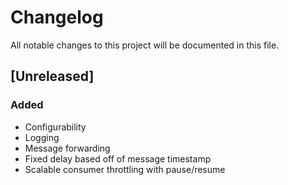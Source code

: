 # Changelog

All notable changes to this project will be documented in this file.

## [Unreleased]

### Added
- Configurability
- Logging
- Message forwarding
- Fixed delay based off of message timestamp
- Scalable consumer throttling with pause/resume
